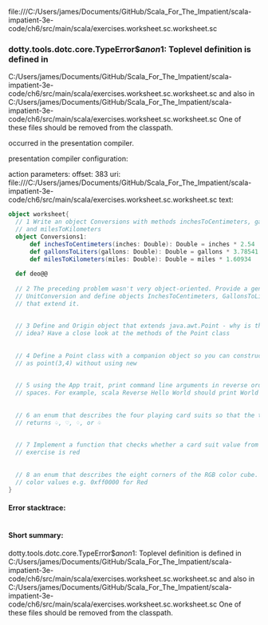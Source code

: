 file:///C:/Users/james/Documents/GitHub/Scala_For_The_Impatient/scala-impatient-3e-code/ch6/src/main/scala/exercises.worksheet.sc.worksheet.sc
### dotty.tools.dotc.core.TypeError$$anon$1: Toplevel definition <error> is defined in
  C:/Users/james/Documents/GitHub/Scala_For_The_Impatient/scala-impatient-3e-code/ch6/src/main/scala/exercises.worksheet.sc.worksheet.sc
and also in
  C:/Users/james/Documents/GitHub/Scala_For_The_Impatient/scala-impatient-3e-code/ch6/src/main/scala/exercises.worksheet.sc.worksheet.sc
One of these files should be removed from the classpath.

occurred in the presentation compiler.

presentation compiler configuration:


action parameters:
offset: 383
uri: file:///C:/Users/james/Documents/GitHub/Scala_For_The_Impatient/scala-impatient-3e-code/ch6/src/main/scala/exercises.worksheet.sc.worksheet.sc
text:
```scala
object worksheet{
  // 1 Write an object Conversions with methods inchesToCentimeters, gallonsToLiters,
  // and milesToKilometers
  object Conversions1:
      def inchesToCentimeters(inches: Double): Double = inches * 2.54
      def gallonsToLiters(gallons: Double): Double = gallons * 3.78541
      def milesToKilometers(miles: Double): Double = miles * 1.60934
  
  def deo@@
  
  // 2 The preceding problem wasn't very object-oriented. Provide a general superclass
  // UnitConversion and define objects InchesToCentimeters, GallonsToLiters, MilesToKilometers
  // that extend it.
  
  
  // 3 Define and Origin object that extends java.awt.Point - why is this actually not a good
  // idea? Have a close look at the methods of the Point class
  
  
  // 4 Define a Point class with a companion object so you can construct Point instances
  // as point(3,4) without using new
  
  
  // 5 using the App trait, print command line arguments in reverse order, separated by 
  // spaces. For example, scala Reverse Hello World should print World Hello
  
  
  // 6 an enum that describes the four playing card suits so that the toString method
  // returns ♤, ♡, ♢, or ♧
  
  
  // 7 Implement a function that checks whether a card suit value from the preceding 
  // exercise is red
  
  
  // 8 an enum that describes the eight corners of the RGB color cube. As ID's, use the
  // color values e.g. 0xff0000 for Red
}
```



#### Error stacktrace:

```

```
#### Short summary: 

dotty.tools.dotc.core.TypeError$$anon$1: Toplevel definition <error> is defined in
  C:/Users/james/Documents/GitHub/Scala_For_The_Impatient/scala-impatient-3e-code/ch6/src/main/scala/exercises.worksheet.sc.worksheet.sc
and also in
  C:/Users/james/Documents/GitHub/Scala_For_The_Impatient/scala-impatient-3e-code/ch6/src/main/scala/exercises.worksheet.sc.worksheet.sc
One of these files should be removed from the classpath.